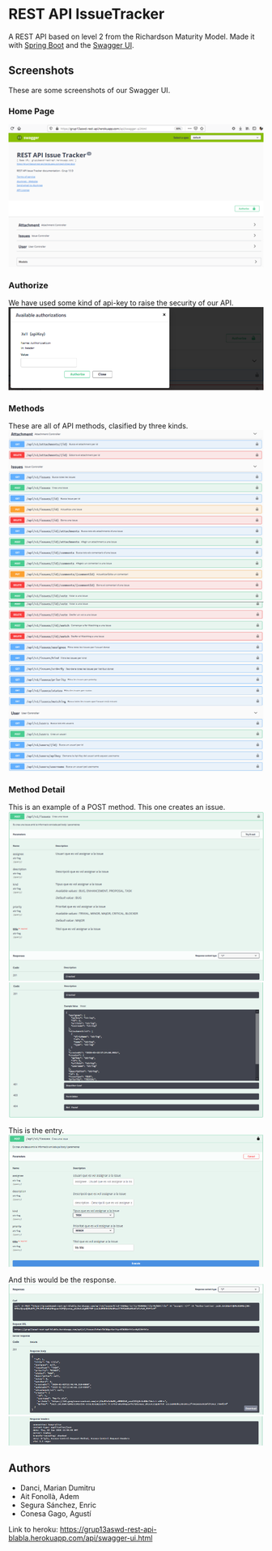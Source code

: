 # REST API IssueTracker 

A REST API based on level 2 from the Richardson Maturity Model. 
Made it with [Spring Boot](https://spring.io/projects/spring-boot) and the [Swagger UI](https://swagger.io/tools/swagger-ui/).

## Screenshots
These are some screenshots of our Swagger UI.

### Home Page
![](screenshots/Home.png)

### Authorize
We have used some kind of api-key to raise the security of our API.
![](screenshots/Authorize.png)

### Methods
These are all of API methods, clasified by three kinds.
![](screenshots/Calls.png)
![](screenshots/Calls(2).png)

### Method Detail
This is an example of a POST method. This one creates an issue.
![](screenshots/CallInfo.png)
![](screenshots/CallInfo(2).png)

This is the entry.
![](screenshots/CallExample.png)

And this would be the response.
![](screenshots/Response.png)

## Authors
- Danci, Marian Dumitru
- Ait Fonollà, Adem
- Segura Sánchez, Enric
- Conesa Gago, Agustí

Link to heroku:
https://grup13aswd-rest-api-blabla.herokuapp.com/api/swagger-ui.html
